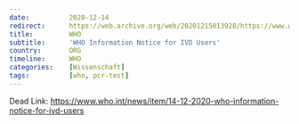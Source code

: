 ```yaml
---
date:          2020-12-14
redirect:      https://web.archive.org/web/20201215013928/https://www.who.int/news/item/14-12-2020-who-information-notice-for-ivd-users
title:         WHO
subtitle:      'WHO Information Notice for IVD Users'
country:       ORG
timeline:      WHO
categories:    [Wissenschaft]
tags:          [who, pcr-test]
---
```

Dead Link: https://www.who.int/news/item/14-12-2020-who-information-notice-for-ivd-users
